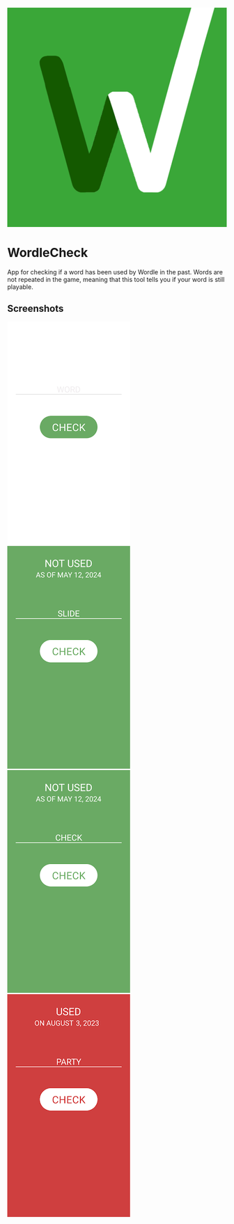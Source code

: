 ![WordleCheck Logo](screenshots/logo.png "Logo")

# WordleCheck

App for checking if a word has been used by Wordle in the past.
Words are not repeated in the game, meaning that this tool tells you if your word is still playable.

## Screenshots

![Screenshot showing the app's main screen](screenshots/blank.png "Main screen")
![Screenshot showing stating the the word is still available](screenshots/valid1.png "Valid word")
![Screenshot showing stating the the word is still available](screenshots/valid2.png "Another valid word")
![Screenshot showing stating the the word has been previously used](screenshots/used.png "Used word")
